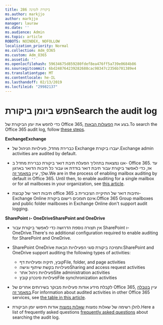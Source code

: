 ```yaml
---
title: 286 ביקורת לזמינה
ms.author: markjjo
author: markjjo
manager: lauraw
ms.date: ''
ms.audience: Admin
ms.topic: article
ROBOTS: NOINDEX, NOFOLLOW
localization_priority: Normal
ms.collection: Adm_O365
ms.custom: Adm_O365
ms.assetid: ''
ms.openlocfilehash: 59634675d859280fdef8ea476ff5a739e0684b86
ms.sourcegitcommit: 6bd248764239282688cac98347c2356b701389e4
ms.translationtype: MT
ms.contentlocale: he-IL
ms.lasthandoff: 02/13/2019
ms.locfileid: "29982137"
---
```

# <a name="search-the-audit-log"></a><span data-ttu-id="55ebd-102">חפש ביומן ביקורת</span><span class="sxs-lookup"><span data-stu-id="55ebd-102">Search the audit log</span></span>

<span data-ttu-id="55ebd-103">כדי לחפש את יומן הביקורת של Office 365, בצע את [הפעולות הבאות](https://docs.microsoft.com/office365/securitycompliance/search-the-audit-log-in-security-and-compliance#search-the-audit-log).</span><span class="sxs-lookup"><span data-stu-id="55ebd-103">To search the Office 365 audit log, follow [these steps](https://docs.microsoft.com/office365/securitycompliance/search-the-audit-log-in-security-and-compliance#search-the-audit-log).</span></span> 

<span data-ttu-id="55ebd-104">**Exchange**</span><span class="sxs-lookup"><span data-stu-id="55ebd-104">**Exchange**</span></span>

- <span data-ttu-id="55ebd-105">כברירת מחדל, פעילויות הניהול של Exchange יעברו ביקורת.</span><span class="sxs-lookup"><span data-stu-id="55ebd-105">Exchange admin activities are audited by default.</span></span>

- <span data-ttu-id="55ebd-p101">אנו נמצאות בתהליך הפעלת תיבת דואר ביקורת כברירת מחדל ב- Office 365. עד אז, כדי לאפשר ביקורת עבור תיבת דואר בודדת או עבור כל תיבות הדואר בארגון שלך, עיין [במאמר זה](https://docs.microsoft.com/office365/securitycompliance/enable-mailbox-auditing).</span><span class="sxs-lookup"><span data-stu-id="55ebd-p101">We are in the process of enabling mailbox auditing by default in Office 365. Until then, to enable auditing for a single mailbox or for all mailboxes in your organization, see  [this article](https://docs.microsoft.com/office365/securitycompliance/enable-mailbox-auditing).</span></span>

- <span data-ttu-id="55ebd-108">תיבות דואר של קבוצת office 365 ותיבות דואר של התיקייה הציבורית ב- Exchange Online אינם תומכים רישום ביקורת.</span><span class="sxs-lookup"><span data-stu-id="55ebd-108">Office 365 Group mailboxes and public folder mailboxes in Exchange Online don't support audit logging.</span></span>

<span data-ttu-id="55ebd-109">**SharePoint ו- OneDrive**</span><span class="sxs-lookup"><span data-stu-id="55ebd-109">**SharePoint and OneDrive**</span></span>

- <span data-ttu-id="55ebd-110">אין תצורה נוספת הדרושה כדי לאפשר ביקורת עבור SharePoint ו- OneDrive.</span><span class="sxs-lookup"><span data-stu-id="55ebd-110">There's no additional configuration required to enable auditing for SharePoint and OneDrive.</span></span>

- <span data-ttu-id="55ebd-111">SharePoint OneDrive ותמיכה ביקורת סוגי הפעילויות הבאות:</span><span class="sxs-lookup"><span data-stu-id="55ebd-111">SharePoint and OneDrive support auditing the following types of activities:</span></span> 

    - <span data-ttu-id="55ebd-112">קובץ, תיקיה ופעילויות דף</span><span class="sxs-lookup"><span data-stu-id="55ebd-112">File, folder, and page activities</span></span>
    - <span data-ttu-id="55ebd-113">פעילויות בקשת שיתוף וגישה</span><span class="sxs-lookup"><span data-stu-id="55ebd-113">Sharing and access request activities</span></span>
    - <span data-ttu-id="55ebd-114">פעילויות ניהול אתר</span><span class="sxs-lookup"><span data-stu-id="55ebd-114">Site administration activities</span></span>
    - <span data-ttu-id="55ebd-115">פעילויות סינכרון קובץ</span><span class="sxs-lookup"><span data-stu-id="55ebd-115">File synchronization activities</span></span>

- <span data-ttu-id="55ebd-116">לקבלת מידע אודות פעילויות מבוקר בשירותים אחרים של Office 365, עיין [בטבלה במאמר זה](https://docs.microsoft.com/office365/securitycompliance/search-the-audit-log-in-security-and-compliance#audited-activities).</span><span class="sxs-lookup"><span data-stu-id="55ebd-116">For information about audited activities in other Office 365 services, see  [the table in this article](https://docs.microsoft.com/office365/securitycompliance/search-the-audit-log-in-security-and-compliance#audited-activities).</span></span>

- <span data-ttu-id="55ebd-117">להלן רשימה של שאלות נפוצות [שאלות נפוצות](https://docs.microsoft.com/office365/securitycompliance/search-the-audit-log-in-security-and-compliance#frequently-asked-questions) אודות חיפוש יומן הביקורת.</span><span class="sxs-lookup"><span data-stu-id="55ebd-117">Here a list of frequently asked questions [frequently asked questions](https://docs.microsoft.com/office365/securitycompliance/search-the-audit-log-in-security-and-compliance#frequently-asked-questions) about searching the audit log.</span></span>